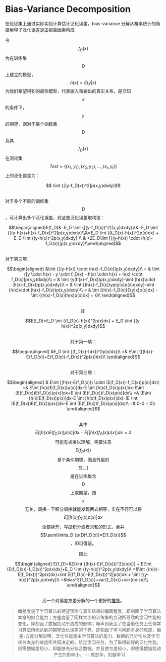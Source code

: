 # Bias-Variance Decomposition

在验证集上通过实际实验计算估计泛化误差，bias-variance 分解从概率统计的角度解释了泛化误差是由那些因素构成

令 $$f_D(x)$$ 为在训练集 $$D$$ 上建立的模型， $$h(x)=E(y|x)$$ 为我们希望得到的最优模型，代表输入和输出的真实关系，是已知 $$x$$ 的条件下，$$y$$ 的期望，则对于某个训练集 $$D$$ 及其 $$f_D(x)$$ 在测试集 $$Test=\{(x_1,y_1),(x_2,y_2),...,(x_t,y_t)\}$$ 上的泛化误差为：

<center>$$ \iint {[(y-f_D(x))^2]p(x,y)dxdy}$$ </center><br/>

对于多个不同的训练集 $$D$$，可计算出多个泛化误差，对这些泛化误差取均值：

<center>$$\begin{aligned}E(f_D)&=E_D \iint {[(y-f_D(x))^2](x,y)dxdy}\\&=E_D \iint {[(y-h(x)+h(x)-f_D(x))^2]p(x,y)dxdy}\\&=E_D \int {(f_D(x)-h(x))^2p(x)dx} + E_D \iint {(y-h(x))^2p(x,y)dxdy} \\ & +2E_D\iint [{(y-h(x)) \cdot  (h(x)-f_D(x))]p(x,y)dxdy}\\\end{aligned}$$ </center><br/>

对于第三项：

<center>$$\begin{aligned}
&\iint {[(y-h(x)) \cdot  (h(x)-f_D(x))]p(x,y)dxdy}\\
= & \iint {[y \cdot h(x) - y \cdot f_D(x) - h(x) \cdot h(x) + h(x) \cdot f_D(x)]p(x,y)dxdy}\\
= & \iint {y(h(x)-f_D(x))p(x,y)dxdy}-\iint {h(x)\cdot (h(x)-f_D(x))p(x,y)dxdy}\\
= & \iint {(h(x)-f_D(x))yp(y|x)p(x)dxdy}-\iint {h(x)\cdot (h(x)-f_D(x))p(x,y)dxdy}\\
= & \int {(h(x)-f_D(x))E(y|x)p(x)dx} - \int {(h(x)-f_D(x))h(x)p(x)dx} = 0\\
\end{aligned}$$<center><br/>

即

<center>$$E(f_D)=E_D \int {(f_D(x)-h(x))^2p(x)dx} + E_D \iint {(y-h(x))^2p(x,y)dxdy}$$ </center><br/>

对于第一项：

<center>$$\begin{aligned}
&E_D \int {(f_D(x)-h(x))^2p(x)dx}\\
=& E\int {[(h(x)-E(f_D(x))+E(f_D(x))-f_D(x))^2p(x)]dx}\\
\end{aligned}$$<center><br/>

对于第三项：

<center>$$\begin{aligned}
& E\int [(h(x)-E(f_D(x))) \cdot (E(f_D(x))-f_D(x))p(x)]dx\\
=& E\int [h(x)E(f_D(x))p(x)]dx-E \int [h(x)f_D(x)p(x)]dx-E\int [E(f_D(x))E(f_D(x))p(x)]dx+E \int [E(f_D(x))f_D(x)p(x)]dx\\
=& (E\int [h(x)E(f_D(x))p(x)]dx-E \int [h(x)f_D(x)p(x)]dx)-(E \int [E(f_D(x))E(f_D(x))p(x)]dx-E \int [E(f_D(x))f_D(x)p(x)]dx)\\
=& 0-0 = 0\\
\end{aligned}$$<center><br/>

其中 $$E\int [h(x)E(f_D(x))p(x)]dx-E\int [h(x)f_D(x)p(x)]dx=0$$ 可能有点难以理解，需要注意 $$E(f_D(x))$$ 是个条件期望，而且外层的 $$E[\dots]$$ 是在训练集合 $$D$$ 上取期望，跟 $$x$$ 无关，调换一下积分顺序就能发现两式相等，实在不行可以将 $$E\int [h(x)f_D(x)p(x)]dx$$ 全部拆开，写成积分或者求和的形式，合并 $$\sum\limits_D {p(D)f_D(x)}=E(f_D(x))$$，即可得证。

因此

<center>$$\begin{aligned}
E(f_D)=&E[\int {(h(x)-E(f_D(x)))^2(x)dx}] + E[\int (E(f_D(x))-f_D(x))^2p(x)dx]+E_D \iint {(y-h(x))^2p(x,y)dxdy}\\
=&\int {(h(x)-E(f_D(x)))^2p(x)dx}+\int E[(f_D(x)-E(f_D(x)))^2]p(x)dx + \iint {(y-h(x))^2p(x,y)dxdy}\\
=&bias^2{f_D(x)}+var{f_D(x)}+var{noise}\\ \end{aligned}$$<center><br/>

另一个对偏差方差分解的一个更好的[推导](https://blog.csdn.net/zhulf0804/article/details/54314683)。

>偏差度量了学习算法的期望预测与真实结果的偏离程度，即刻画了学习算法本身的拟合能力；方差度量了同样大小的训练集的变动所导致的学习性能的变化，即刻画了数据扰动所造成的影响；噪声则表达了在当前任务上任何学习算法所能达到的期望泛化误差的下界，即刻画了学习问题本身的难度，偏差-方差分解说明，泛化性能是由学习算法的能力、数据的充分性以及学习任务本身的难度所共同决定的，给定学习任务，为了取得较好的泛化性能，则需使偏差较小，即能够充分拟合数据，并且使方差较小，即使得数据扰动产生的影响小。 -- 周志华，机器学习
